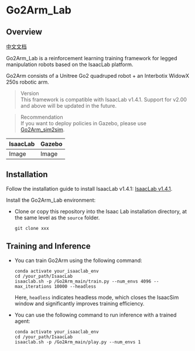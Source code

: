 # Go2Arm_Lab
## Overview

[中文文档](https://github.com/zzzJie-Robot/Go2Arm_Lab "中文文档")  

Go2Arm_Lab is a reinforcement learning training framework for legged manipulation robots based on the IsaacLab platform.

Go2Arm consists of a Unitree Go2 quadruped robot + an Interbotix WidowX 250s robotic arm.

> Version  
> This framework is compatible with IsaacLab v1.4.1. Support for v2.00 and above will be updated in the future.

> Recommendation  
> If you want to deploy policies in Gazebo, please use [Go2Arm_sim2sim](https://github.com/zzzJie-Robot/Go2Arm_Lab "Go2Arm_sim2sim").

| IsaacLab  | Gazebo |
| ---------- | ----------- |
| Image   | Image   |

## Installation
Follow the installation guide to install IsaacLab v1.4.1: [IsaacLab v1.4.1](https://isaac-sim.github.io/IsaacLab/v1.4.1/source/setup/installation/index.html "IsaacLab").

Install the Go2Arm_Lab environment:
* Clone or copy this repository into the Isaac Lab installation directory, at the same level as the `source` folder.
    ```
    git clone xxx
    ```

## Training and Inference
* You can train Go2Arm using the following command:

    ```
    conda activate your_isaaclab_env
    cd /your_path/IsaacLab
    isaaclab.sh -p /Go2Arm_main/train.py --num_envs 4096 --max_iterations 10000 --headless
    ```
    Here, `headless` indicates headless mode, which closes the IsaacSim window and significantly improves training efficiency.

* You can use the following command to run inference with a trained agent:

    ```
    conda activate your_isaaclab_env
    cd /your_path/IsaacLab
    isaaclab.sh -p /Go2Arm_main/play.py --num_envs 1
    ```

